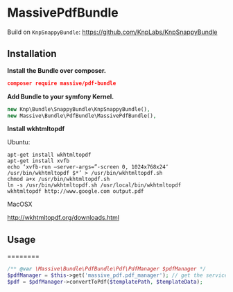 MassivePdfBundle
================

Build on `KnpSnappyBundle`: https://github.com/KnpLabs/KnpSnappyBundle

## Installation

**Install the Bundle over composer.**

``` json
composer require massive/pdf-bundle
```

**Add Bundle to your symfony Kernel.**

``` php
new Knp\Bundle\SnappyBundle\KnpSnappyBundle(),
new Massive\Bundle\PdfBundle\MassivePdfBundle(),
```

**Install wkhtmltopdf**

Ubuntu: 

``` 
apt-get install wkhtmltopdf
apt-get install xvfb
echo ‘xvfb-run –server-args=”-screen 0, 1024x768x24″ /usr/bin/wkhtmltopdf $*’ > /usr/bin/wkhtmltopdf.sh
chmod a+x /usr/bin/wkhtmltopdf.sh
ln -s /usr/bin/wkhtmltopdf.sh /usr/local/bin/wkhtmltopdf
wkhtmltopdf http://www.google.com output.pdf
```

MacOSX

http://wkhtmltopdf.org/downloads.html

## Usage
========

``` php
/** @var \Massive\Bundle\PdfBundle\Pdf\PdfManager $pdfManager */
$pdfManager = $this->get('massive_pdf.pdf_manager'); // get the service or inject it in your services configuration
$pdf = $pdfManager->convertToPdf($templatePath, $templateData);
```
